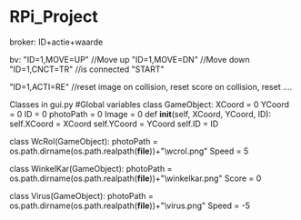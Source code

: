 # RPi_Project

broker: ID+actie+waarde

bv: 
"ID=1,MOVE=UP"  //Move up
"ID=1,MOVE=DN"  //Move down
"ID=1,CNCT=TR"  //is connected
"START"

"ID=1,ACTI=RE"  //reset image on collision, reset score on collision, reset ....

Classes in gui.py
#Global variables
class GameObject:
    XCoord = 0
    YCoord = 0
    ID = 0
    photoPath = 0
    Image = 0
    def __init__(self, XCoord, YCoord, ID):
        self.XCoord = XCoord
        self.YCoord = YCoord
        self.ID = ID

class WcRol(GameObject):
    photoPath = os.path.dirname(os.path.realpath(__file__))+"\wcrol.png"
    Speed = 5
    
class WinkelKar(GameObject):
    photoPath = os.path.dirname(os.path.realpath(__file__))+"\winkelkar.png"
    Score = 0

class Virus(GameObject):
    photoPath = os.path.dirname(os.path.realpath(__file__))+"\\virus.png"
    Speed = -5
